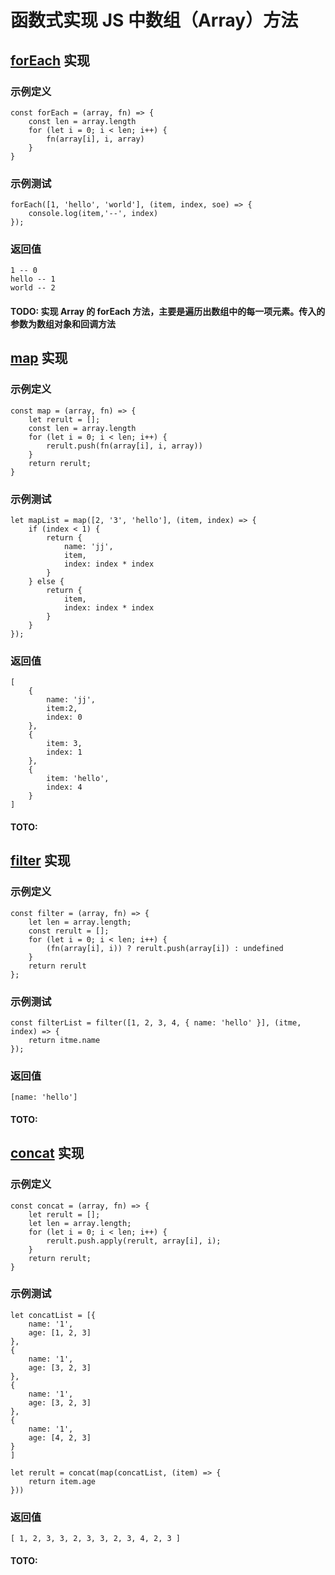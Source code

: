 # 函数式实现 JS 中数组（Array）方法

## [forEach](./array.js) 实现

### 示例定义

```
const forEach = (array, fn) => {
    const len = array.length
    for (let i = 0; i < len; i++) {
        fn(array[i], i, array)
    }
}
```

### 示例测试

```
forEach([1, 'hello', 'world'], (item, index, soe) => {
    console.log(item,'--', index)
});
```

### 返回值

```
1 -- 0
hello -- 1
world -- 2
```

#### TODO: 实现 Array 的 forEach 方法，主要是遍历出数组中的每一项元素。传入的参数为数组对象和回调方法

## [map](./array.js) 实现

### 示例定义

```
const map = (array, fn) => {
    let rerult = [];
    const len = array.length
    for (let i = 0; i < len; i++) {
        rerult.push(fn(array[i], i, array))
    }
    return rerult;
}
```

### 示例测试

```
let mapList = map([2, '3', 'hello'], (item, index) => {
    if (index < 1) {
        return {
            name: 'jj',
            item,
            index: index * index
        }
    } else {
        return {
            item,
            index: index * index
        }
    }
});
```

### 返回值

```
[
    {
        name: 'jj',
        item:2,
        index: 0
    },
    {
        item: 3,
        index: 1
    },
    {
        item: 'hello',
        index: 4
    }
]
```

#### TOTO:

## [filter](./array.js) 实现

### 示例定义

```
const filter = (array, fn) => {
    let len = array.length;
    const rerult = [];
    for (let i = 0; i < len; i++) {
        (fn(array[i], i)) ? rerult.push(array[i]) : undefined
    }
    return rerult
};
```

### 示例测试

```
const filterList = filter([1, 2, 3, 4, { name: 'hello' }], (itme, index) => {
    return itme.name
});
```

### 返回值

```
[name: 'hello']
```

#### TOTO:

## [concat](./array.js) 实现

### 示例定义

```
const concat = (array, fn) => {
    let rerult = [];
    let len = array.length;
    for (let i = 0; i < len; i++) {
        rerult.push.apply(rerult, array[i], i);
    }
    return rerult;
}
```

### 示例测试

```
let concatList = [{
    name: '1',
    age: [1, 2, 3]
},
{
    name: '1',
    age: [3, 2, 3]
},
{
    name: '1',
    age: [3, 2, 3]
},
{
    name: '1',
    age: [4, 2, 3]
}
]

let rerult = concat(map(concatList, (item) => {
    return item.age
}))
```

### 返回值

```
[ 1, 2, 3, 3, 2, 3, 3, 2, 3, 4, 2, 3 ]
```

#### TOTO:
